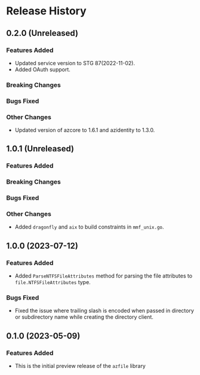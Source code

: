 # Release History

## 0.2.0 (Unreleased)

### Features Added

* Updated service version to STG 87(2022-11-02).
* Added OAuth support.

### Breaking Changes

### Bugs Fixed

### Other Changes

* Updated version of azcore to 1.6.1 and azidentity to 1.3.0.

## 1.0.1 (Unreleased)

### Features Added

### Breaking Changes

### Bugs Fixed

### Other Changes

* Added `dragonfly` and `aix` to build constraints in `mmf_unix.go`.

## 1.0.0 (2023-07-12)

### Features Added

* Added `ParseNTFSFileAttributes` method for parsing the file attributes to `file.NTFSFileAttributes` type.

### Bugs Fixed

* Fixed the issue where trailing slash is encoded when passed in directory or subdirectory name while creating the directory client.

## 0.1.0 (2023-05-09)

### Features Added

* This is the initial preview release of the `azfile` library

